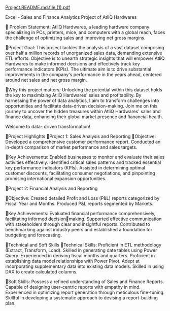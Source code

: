 [Project.README.md.file (1).pdf](https://github.com/user-attachments/files/17824498/Project.README.md.file.1.pdf)


Excel - Sales and Finance Analytics Project 
of AtliQ Hardwares 

💾 Problem Statement: 
AtliQ Hardwares, a leading hardware company specializing in PCs, printers, mice, and 
computers with a global reach, faces the challenge of optimizing sales and improving 
net gross margins. 

💾Project Goal: 
This project tackles the analysis of a vast dataset comprising over half a million records 
of unorganized sales data, demanding extensive ETL efforts. Objective is to unearth 
strategic insights that will empower AtliQ Hardwares to make informed decisions and 
effectively track key performance indicators (KPIs). The ultimate aim is to drive 
substantial improvements in the company's performance in the years ahead, centered 
around net sales and net gross margin. 

💾Why this project matters: 
Unlocking the potential within this dataset holds the key to maximizing AtliQ 
Hardwares' sales and profitability. 
By harnessing the power of data analytics, I aim to transform challenges into 
opportunities and facilitate data-driven decision-making. 
Join me on this journey to uncover the hidden treasures within AtliQ Hardwares' sales 
and finance data, enhancing their global market presence and fianancial health. 

Welcome to data- driven transformation! 

💾Project Highlights 
📘Project 1: Sales Analysis and Reporting 
💫Objective: 
Developed a comprehensive customer performance report. 
Conducted an in-depth comparison of market performance and sales targets. 

💫Key Achievements: 
Enabled businesses to monitor and evaluate their sales activities effectively. 
Identified critical sales patterns and tracked essential key performance indicators 
(KPIs). 
Assisted in determining optimal customer discounts, facilitating consumer 
negotiations, and pinpointing promising international expansion opportunities. 

📘Project 2: Financial Analysis and Reporting 
 
💫Objective: 
Created detailed Profit and Loss (P&L) reports categorized by Fiscal Year and Months. 
Produced P&L reports segmented by Markets. 

💫Key Achievements: 
Evaluated financial performance comprehensively, facilitating informed decisionmaking. 
Supported effective communication with stakeholders through clear and insightful 
reports. 
Contributed to benchmarking against industry peers and established a foundation for 
budgeting and forecasting. 

💾Technical and Soft Skills 
💫Technical Skills: 
Proficient in ETL methodology (Extract, Transform, Load). 
Skilled in generating date tables using Power Query. 
Experienced in deriving fiscal months and quarters. 
Proficient in establishing data model relationships with Power Pivot. 
Adept at incorporating supplementary data into existing data models. 
Skilled in using DAX to create calculated columns.

💫Soft Skills: 
Possess a refined understanding of Sales and Finance Reports. 
Capable of designing user-centric reports with empathy in mind. 
Experienced in optimizing report generation through meticulous fine-tuning. 
Skillful in developing a systematic approach to devising a report-building plan.
